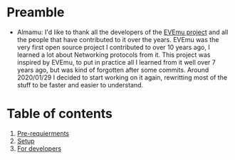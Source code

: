 # Preamble
- Almamu: I'd like to thank all the developers of the [EVEmu project](https://github.com/evemuproject/) and all the people that have contributed to it over the years. EVEmu was the very first open source project I contributed to over 10 years ago, I learned a lot about Networking protocols from it. This project was inspired by EVEmu, to put in practice all I learned from it well over 7 years ago, but was kind of forgotten after some commits. Around 2020/01/29 I decided to start working on it again, rewritting most of the stuff to be faster and easier to understand.

# Table of contents
 1. [Pre-requierments](Pre-requirements.md)
 2. [Setup](Setup.md)
 3. [For developers](Developers.md)